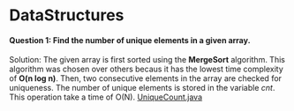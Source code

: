 # DataStructures

#### Question 1: Find the number of unique elements in a given array. 
Solution: The given array is first sorted using the **MergeSort** algorithm. This algorithm was chosen over others becaus it has the lowest time complexity of **O(n log n)**. Then, two consecutive elements in the array are checked for uniqueness. The number of unique elements is stored in the variable *cnt*. This operation take a time of O(N).
[UniqueCount.java](https://github.com/JanhviJoshi/DataStructures/blob/master/UniqueCount.java)
